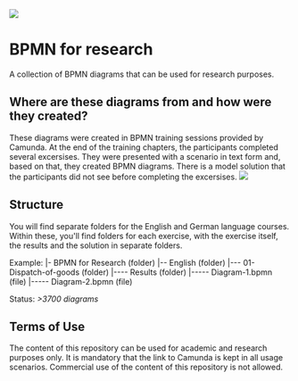 <img class="img-responsive" src="ref:/content/img/camunda-logo.png"/>

# BPMN for research
A collection of BPMN diagrams that can be used for research purposes.

## Where are these diagrams from and how were they created?
These diagrams were created in BPMN training sessions provided by Camunda. At the end of the training chapters, the participants completed several excersises. They were presented with a scenario in text form and, based on that, they created BPMN diagrams. There is a model solution that the participants did not see before completing the excersises.
<img class="img-responsive" src="ref:/content/img/training-process.png"/>


## Structure
You will find separate folders for the English and German language courses. Within these, you'll find folders for each exercise, with the exercise itself, the results and the solution in separate folders.

Example:
|- BPMN for Research (folder)
|-- English (folder)
|--- 01-Dispatch-of-goods (folder)
|---- Results (folder)
|----- Diagram-1.bpmn (file)
|----- Diagram-2.bpmn (file)

Status: *>3700 diagrams*

## Terms of Use

The content of this repository can be used for academic and research purposes only. It is mandatory that the link to Camunda is kept in all usage scenarios. Commercial use of the content of this repository is not allowed. 
